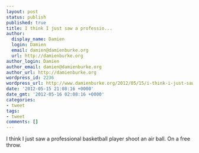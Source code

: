 ```yaml
---
layout: post
status: publish
published: true
title: I think I just saw a professio...
author:
  display_name: Damien
  login: Damien
  email: damien@damienburke.org
  url: http://damienburke.org
author_login: Damien
author_email: damien@damienburke.org
author_url: http://damienburke.org
wordpress_id: 2236
wordpress_url: http://www.damienburke.org/2012/05/15/i-think-i-just-saw-a-professio/
date: '2012-05-15 21:08:16 +0000'
date_gmt: '2012-05-16 02:08:16 +0000'
categories:
- tweet
tags:
- tweet
comments: []
---
```

<p>I think I just saw a professional basketball player shoot an air ball. On a free throw.</p>
